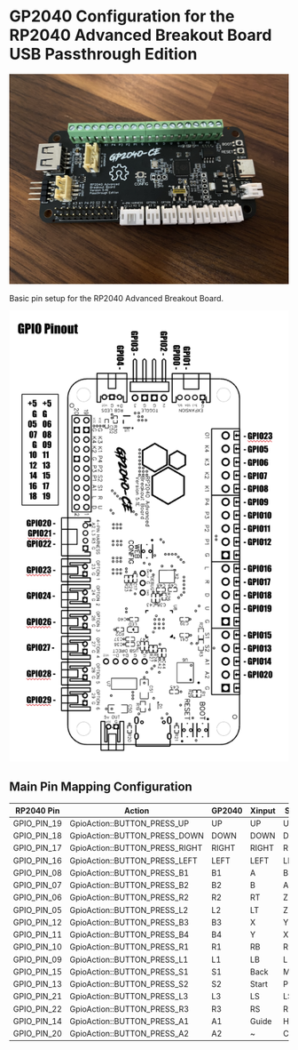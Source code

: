 # GP2040 Configuration for the RP2040 Advanced Breakout Board USB Passthrough Edition

![RP2040 Advanced Breakout Board - USB Passthrough](assets/RP2040%20Advanced%20Breakout%20Board%20-%20Passthrough.jpg)

Basic pin setup for the RP2040 Advanced Breakout Board.

![Pin Mapping](assets/RP2040AdvancedBreakoutBoard_pinout.png)

## Main Pin Mapping Configuration

| RP2040 Pin | Action                        | GP2040 | Xinput | Switch | PS3/4/5  | Dinput | Arcade |
|------------|-------------------------------|--------|--------|--------|----------|--------|--------|
| GPIO_PIN_19| GpioAction::BUTTON_PRESS_UP   | UP     | UP     | UP      | UP      | UP     | UP     |
| GPIO_PIN_18| GpioAction::BUTTON_PRESS_DOWN | DOWN   | DOWN   | DOWN    | DOWN    | DOWN   | DOWN   |
| GPIO_PIN_17| GpioAction::BUTTON_PRESS_RIGHT| RIGHT  | RIGHT  | RIGHT   | RIGHT   | RIGHT  | RIGHT  |
| GPIO_PIN_16| GpioAction::BUTTON_PRESS_LEFT | LEFT   | LEFT   | LEFT    | LEFT    | LEFT   | LEFT   |
| GPIO_PIN_08| GpioAction::BUTTON_PRESS_B1   | B1     | A      | B       | Cross   | 2      | K1     |
| GPIO_PIN_07| GpioAction::BUTTON_PRESS_B2   | B2     | B      | A       | Circle  | 3      | K2     |
| GPIO_PIN_06| GpioAction::BUTTON_PRESS_R2   | R2     | RT     | ZR      | R2      | 8      | K3     |
| GPIO_PIN_05| GpioAction::BUTTON_PRESS_L2   | L2     | LT     | ZL      | L2      | 7      | K4     |
| GPIO_PIN_12| GpioAction::BUTTON_PRESS_B3   | B3     | X      | Y       | Square  | 1      | P1     |
| GPIO_PIN_11| GpioAction::BUTTON_PRESS_B4   | B4     | Y      | X       | Triangle| 4      | P2     |
| GPIO_PIN_10| GpioAction::BUTTON_PRESS_R1   | R1     | RB     | R       | R1      | 6      | P3     |
| GPIO_PIN_09| GpioAction::BUTTON_PRESS_L1   | L1     | LB     | L       | L1      | 5      | P4     |
| GPIO_PIN_15| GpioAction::BUTTON_PRESS_S1   | S1     | Back   | Minus   | Select  | 9      | Coin   |
| GPIO_PIN_13| GpioAction::BUTTON_PRESS_S2   | S2     | Start  | Plus    | Start   | 10     | Start  |
| GPIO_PIN_21| GpioAction::BUTTON_PRESS_L3   | L3     | LS     | LS      | L3      | 11     | LS     |
| GPIO_PIN_22| GpioAction::BUTTON_PRESS_R3   | R3     | RS     | RS      | R3      | 12     | RS     |
| GPIO_PIN_14| GpioAction::BUTTON_PRESS_A1   | A1     | Guide  | Home    | PS      | 13     | ~      |
| GPIO_PIN_20| GpioAction::BUTTON_PRESS_A2   | A2     | ~      | Capture | ~       | 14     | ~      |